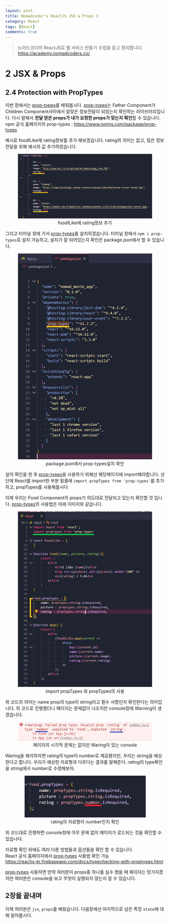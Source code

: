 ```yaml
---
layout: post
title: Nomadcoder's ReactJS JSX & Props 3
category: React
tags: [React]
comments: true
---
```


> 노마드코더의 ReactJS로 웹 서비스 만들기 수업을 듣고 정리합니다. <https://academy.nomadcoders.co/>

# 2 JSX & Props

## 2.4 Protection with PropTypes

이번 장에서는 <u>prop-types</u>를 배워봅시다. <u>prop-types</u>는 Father Component가 Children Component사이에서 알맞은 정보전달이 되었는지 확인하는 라이브러리입니다. 다시 말해서 **전달 받은 props가 내가 요청한 props가 맞는지 확인**할 수 있습니다.  
npm 공식 홈페이지의 prop-types : <https://www.npmjs.com/package/prop-types>

예시로 foodILike에 rating정보를 추가 해보겠습니다. rating의 의미는 없고, 많은 정보 전달을 위해 예시의 값 추가하였습니다.

<center>
<figure>
<img src="/assets/post-img/react/nomad_react_3-23.jpg" alt="">
<figcaption>foodILike에 rating정보 추가</figcaption>
</figure>
</center>

그리고 터미널 창에 가서 <u>prop-types</u>를 설치하겠습니다. 터미널 창에서 `npm i prop-types`로 설치 가능하고, 설치가 잘 되어있는지 확인은 package.json에서 할 수 있습니다.

<center>
<figure>
<img src="/assets/post-img/react/nomad_react_3-21.jpg" alt="">
<figcaption>package.json에서 prop-types설치 확인</figcaption>
</figure>
</center>

설치 확인을 한 후 <u>prop-types</u>을 사용하기 위해선 해당페이지에 import해야합니다. 상단에 React를 import한 부분 밑줄에 `import propTypes from 'prop-types'`를 추가하고, propTypes를 사용해봅시다.

이제 우리는 Food Component의 props가 의도대로 전달되고 있는지 확인할 것 입니다. <u>prop-types</u>의 사용법은 아래 이미지와 같습니다.

<center>
<figure>
<img src="/assets/post-img/react/nomad_react_3-24.jpg" alt="">
<figcaption>import propTypes 와 propTypes의 사용</figcaption>
</figure>
</center>

위 코드의 의미는 name prop의 type이 string이고 필수 사항인지 확인한다는 의미입니다. 위 코드로 진행했더니 페이지는 문제없이 나오지만 console창에 Warning이 생겼습니다.

<center>
<figure>
<img src="/assets/post-img/react/nomad_react_3-22.jpg" alt="">
<figcaption>페이지의 시각적 문제는 없지만 Waring이 있는 console</figcaption>
</figure>
</center>

Waring을 해석하자면 rating의 type이 number로 제공됐지만, 우리는 string을 예상한다고 합니다. 우리가 예상한 자료형과 다르다는 결과를 말해준다. rating의 type확인을 string에서 number로 수정해보자.

<center>
<figure>
<img src="/assets/post-img/react/nomad_react_3-25.jpg" alt="">
<figcaption>rating의 자료형이 number인지 확인</figcaption>
</figure>
</center>

위 코드대로 진행하면 console창에 아무 문제 없이 페이지가 로드되는 것을 확인할 수 있습니다.

자료형 확인 외에도 여러 다른 방법들과 옵션들을 확인 할 수 있습니다.  
React 공식 홈페이지에서 <u>prop-types</u> 사용법 확인 가능  
<https://reactjs-kr.firebaseapp.com/docs/typechecking-with-proptypes.html>

<u>prop-types</u> 사용하면 만약 여러분이 props중 하나를 실수 했을 때 페이지는 망가지겠지만 여러분은 console을 보고 무엇이 실행되지 않는지 알 수 있습니다.

## 2장을 끝내며

이제 여러분은 `jsx`, `props`를 배웠습니다. 다음장에선 마지막으로 남은 특징 `state`에 대해 알아봅시다. 
